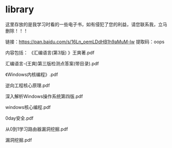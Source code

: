 # library
这里存放的是我学习时看的一些电子书，如有侵犯了您的利益，请您联系我，立马删除！！！


链接：https://pan.baidu.com/s/16Ln_oemLDdHB1h9aMuM-lw 
提取码：oops


内容包括：
《汇编语言(第3版) 》王爽著.pdf

汇编语言-(王爽)第三版检测点答案(带目录).pdf

《Windows内核编程》.pdf

逆向工程核心原理.pdf

深入解析Windows操作系统第四版.pdf

windows核心编程.pdf

0day安全.pdf

从0到1学习路由器漏洞挖掘.pdf

漏洞挖掘.pdf

